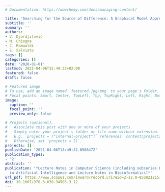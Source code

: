 ```yaml
---
# Documentation: https://wowchemy.com/docs/managing-content/

title: 'Searching for the Source of Difference: A Graphical Model Approach'
subtitle: ''
summary: ''
authors:
- V. Djordjilović
- M. Chiogna
- C. Romualdi
- E. Salviato
tags: []
categories: []
date: '2020-01-01'
lastmod: 2021-04-06T15:49:32+02:00
featured: false
draft: false

# Featured image
# To use, add an image named `featured.jpg/png` to your page's folder.
# Focal points: Smart, Center, TopLeft, Top, TopRight, Left, Right, BottomLeft, Bottom, BottomRight.
image:
  caption: ''
  focal_point: ''
  preview_only: false

# Projects (optional).
#   Associate this post with one or more of your projects.
#   Simply enter your project's folder or file name without extension.
#   E.g. `projects = ["internal-project"]` references `content/project/deep-learning/index.md`.
#   Otherwise, set `projects = []`.
projects: []
publishDate: '2021-04-06T13:49:32.050847Z'
publication_types:
- '2'
abstract: ''
publication: '*Lecture Notes in Computer Science (including subseries Lecture Notes
  in Artificial Intelligence and Lecture Notes in Bioinformatics)*'
url_pdf: https://www.scopus.com/inward/record.uri?eid=2-s2.0-85082121510&doi=10.1007%2f978-3-030-34585-3_12&partnerID=40&md5=24023b3c0040fd38c93b03df743af481
doi: 10.1007/978-3-030-34585-3_12
---
```

